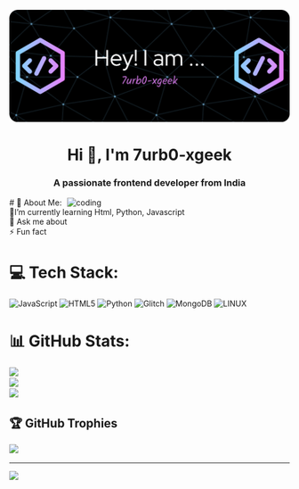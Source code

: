 ![logo](https://github.com/7urb0-xgeek/7urb0-xgeek/blob/main/github-header-image%20(3).png)
<h1 align="center">Hi 👋, I'm 7urb0-xgeek</h1>
<h3 align="center">A passionate frontend developer from India</h3>
<img align="right" alt="coding" width="400" src="(https://github.com/7urb0-xgeek/7urb0-xgeek/blob/main/coder.gif)" />
# 💫 About Me:<br>
🔭I’m currently learning Html, Python, Javascript<br>💬 Ask me about<br>⚡ Fun fact


# 💻 Tech Stack:
![JavaScript](https://img.shields.io/badge/javascript-%23323330.svg?style=plastic&logo=javascript&logoColor=%23F7DF1E) ![HTML5](https://img.shields.io/badge/html5-%23E34F26.svg?style=plastic&logo=html5&logoColor=white) ![Python](https://img.shields.io/badge/python-3670A0?style=plastic&logo=python&logoColor=ffdd54) ![Glitch](https://img.shields.io/badge/glitch-%233333FF.svg?style=plastic&logo=glitch&logoColor=white) ![MongoDB](https://img.shields.io/badge/MongoDB-%234ea94b.svg?style=plastic&logo=mongodb&logoColor=white) ![LINUX](https://img.shields.io/badge/Linux-FCC624?style=plastic&logo=linux&logoColor=black)
# 📊 GitHub Stats:
![](https://github-readme-stats.vercel.app/api?username=7urb0-xgeek&theme=chartreuse-dark&hide_border=false&include_all_commits=false&count_private=false)<br/>
![](https://github-readme-streak-stats.herokuapp.com/?user=7urb0-xgeek&theme=chartreuse-dark&hide_border=false)<br/>
![](https://github-readme-stats.vercel.app/api/top-langs/?username=7urb0-xgeek&theme=chartreuse-dark&hide_border=false&include_all_commits=false&count_private=false&layout=compact)

## 🏆 GitHub Trophies
![](https://github-profile-trophy.vercel.app/?username=7urb0-xgeek&theme=matrix&no-frame=false&no-bg=true&margin-w=4)

---
[![](https://visitcount.itsvg.in/api?id=7urb0-xgeek&icon=6&color=0)](https://visitcount.itsvg.in)

<!-- Proudly created with GPRM ( https://gprm.itsvg.in ) -->
